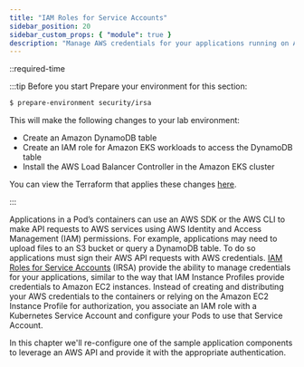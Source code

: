```yaml
---
title: "IAM Roles for Service Accounts"
sidebar_position: 20
sidebar_custom_props: { "module": true }
description: "Manage AWS credentials for your applications running on Amazon Elastic Kubernetes Service with IAM Roles for Service Accounts."
---
```


::required-time

:::tip Before you start
Prepare your environment for this section:

```bash timeout=300 wait=30
$ prepare-environment security/irsa
```

This will make the following changes to your lab environment:

- Create an Amazon DynamoDB table
- Create an IAM role for Amazon EKS workloads to access the DynamoDB table
- Install the AWS Load Balancer Controller in the Amazon EKS cluster

You can view the Terraform that applies these changes [here](https://github.com/VAR::MANIFESTS_OWNER/VAR::MANIFESTS_REPOSITORY/tree/VAR::MANIFESTS_REF/manifests/modules/security/irsa/.workshop/terraform).

:::

Applications in a Pod’s containers can use an AWS SDK or the AWS CLI to make API requests to AWS services using AWS Identity and Access Management (IAM) permissions. For example, applications may need to upload files to an S3 bucket or query a DynamoDB table. To do so applications must sign their AWS API requests with AWS credentials. [IAM Roles for Service Accounts](https://docs.aws.amazon.com/eks/latest/userguide/iam-roles-for-service-accounts.html) (IRSA) provide the ability to manage credentials for your applications, similar to the way that IAM Instance Profiles provide credentials to Amazon EC2 instances. Instead of creating and distributing your AWS credentials to the containers or relying on the Amazon EC2 Instance Profile for authorization, you associate an IAM role with a Kubernetes Service Account and configure your Pods to use that Service Account.

In this chapter we'll re-configure one of the sample application components to leverage an AWS API and provide it with the appropriate authentication.
